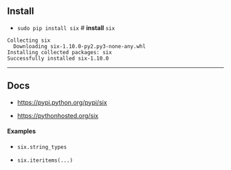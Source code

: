 
## Install

- ``sudo pip install six``  # **install** ``six``

```
Collecting six
  Downloading six-1.10.0-py2.py3-none-any.whl
Installing collected packages: six
Successfully installed six-1.10.0
```

----

## Docs

- https://pypi.python.org/pypi/six

- https://pythonhosted.org/six


#### Examples

- ``six.string_types``

- ``six.iteritems(...)``
